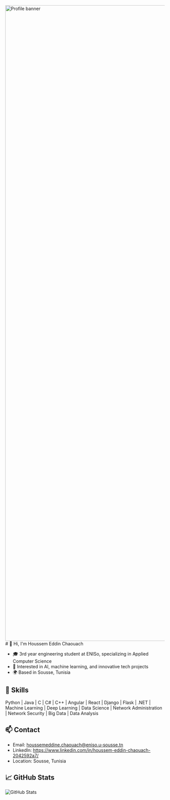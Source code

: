 <img src="Capture d'écran 2025-10-19 092806.png" alt="Profile banner" width="2000" height="2000">
# 👋 Hi, I'm Houssem Eddin Chaouach

- 🎓 3rd year engineering student at ENISo, specializing in Applied Computer Science
- 🤖 Interested in AI, machine learning, and innovative tech projects
- 🌍 Based in Sousse, Tunisia

## 🚀 Skills

Python | Java | C | C# | C++ | Angular | React | Django | Flask | .NET | Machine Learning | Deep Learning | Data Science | Network Administration | Network Security | Big Data | Data Analysis

## 📫 Contact

- Email: houssemeddine.chaouach@eniso.u-sousse.tn
- LinkedIn: https://www.linkedin.com/in/houssem-eddin-chaouach-2042592a7/
- Location: Sousse, Tunisia

## 📈 GitHub Stats

![GitHub Stats](https://github-readme-stats.vercel.app/api?username=HoussemEddinChaouach-eniso&show_icons=true&theme=default)
